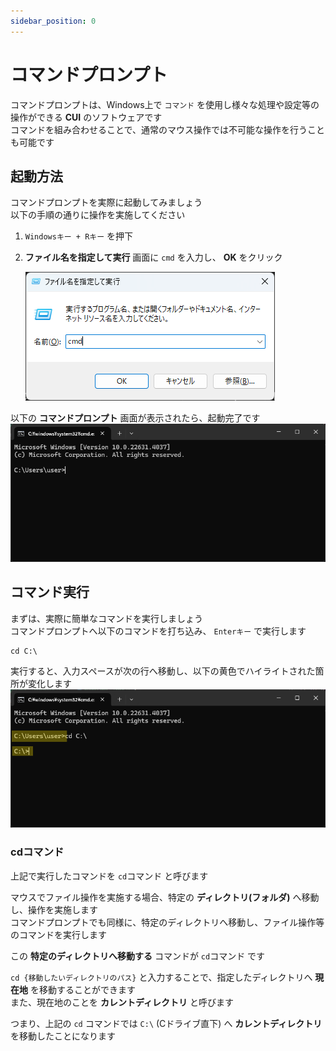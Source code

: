 ```yaml
---
sidebar_position: 0
---
```


# コマンドプロンプト

コマンドプロンプトは、Windows上で `コマンド` を使用し様々な処理や設定等の操作ができる **CUI** のソフトウェアです  
コマンドを組み合わせることで、通常のマウス操作では不可能な操作を行うことも可能です  

## 起動方法

コマンドプロンプトを実際に起動してみましょう  
以下の手順の通りに操作を実施してください  

1. `Windowsキー + Rキー` を押下

2. **ファイル名を指定して実行** 画面に `cmd` を入力し、 **OK** をクリック

    ![cmd](./images/cmd1.png)

以下の **コマンドプロンプト** 画面が表示されたら、起動完了です  
![cmd](./images/cmd2.png)

## コマンド実行

まずは、実際に簡単なコマンドを実行しましょう  
コマンドプロンプトへ以下のコマンドを打ち込み、 `Enterキー` で実行します  

```batch title="cdコマンド"
cd C:\
```

実行すると、入力スペースが次の行へ移動し、以下の黄色でハイライトされた箇所が変化します  
![cmd](./images/cmd3.png)


### cdコマンド

上記で実行したコマンドを `cd`コマンド と呼びます  

マウスでファイル操作を実施する場合、特定の **ディレクトリ(フォルダ)** へ移動し、操作を実施します  
コマンドプロンプトでも同様に、特定のディレクトリへ移動し、ファイル操作等のコマンドを実行します  

この **特定のディレクトリへ移動する** コマンドが `cd`コマンド です  

`cd {移動したいディレクトリのパス}` と入力することで、指定したディレクトリへ **現在地** を移動することができます  
また、現在地のことを **カレントディレクトリ** と呼びます  

つまり、上記の `cd` コマンドでは `C:\` (Cドライブ直下) へ **カレントディレクトリ** を移動したことになります   